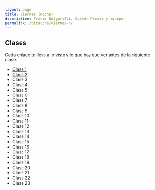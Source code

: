```yaml
---
layout: page
title: Viernes (Noche)
description: Franco Bulgarelli, Gastón Prieto y equipo
permalink: /bitacora/viernes-n/
---
```

## Clases
Cada enlace te lleva a lo visto y lo que hay que ver antes de la siguiente clase.

- [Clase 1]({{site.baseurl}}/bitacora/viernes-n/clase-1)
- [Clase 2]({{site.baseurl}}/bitacora/viernes-n/clase-2)
- Clase 3
- Clase 4
- Clase 5
- Clase 6
- Clase 7
- Clase 8
- Clase 9
- Clase 10
- Clase 11
- Clase 12
- Clase 13
- Clase 14
- Clase 15
- Clase 16
- Clase 17
- Clase 18
- Clase 19
- Clase 20
- Clase 21
- Clase 22
- Clase 23